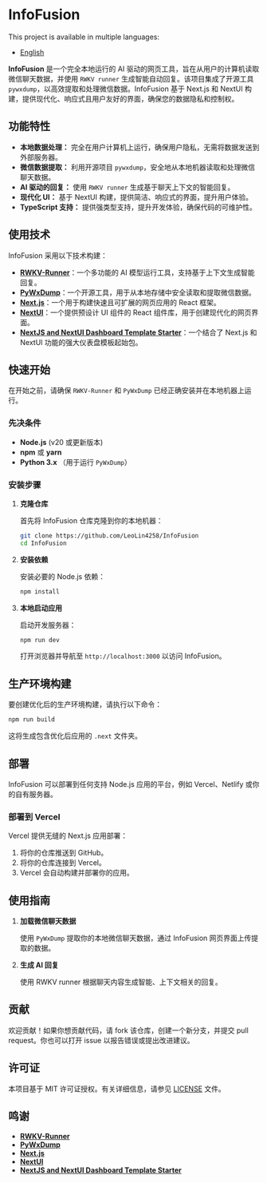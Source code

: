 # InfoFusion

This project is available in multiple languages:
- [English](./README.md)

**InfoFusion** 是一个完全本地运行的 AI 驱动的网页工具，旨在从用户的计算机读取微信聊天数据，并使用 `RWKV runner` 生成智能自动回复。该项目集成了开源工具 `pywxdump`，以高效提取和处理微信数据。InfoFusion 基于 Next.js 和 NextUI 构建，提供现代化、响应式且用户友好的界面，确保您的数据隐私和控制权。

## 功能特性

- **本地数据处理：** 完全在用户计算机上运行，确保用户隐私，无需将数据发送到外部服务器。
- **微信数据提取：** 利用开源项目 `pywxdump`，安全地从本地机器读取和处理微信聊天数据。
- **AI 驱动的回复：** 使用 `RWKV runner` 生成基于聊天上下文的智能回复。
- **现代化 UI：** 基于 NextUI 构建，提供简洁、响应式的界面，提升用户体验。
- **TypeScript 支持：** 提供强类型支持，提升开发体验，确保代码的可维护性。

## 使用技术

InfoFusion 采用以下技术构建：

- **[RWKV-Runner](https://github.com/josStorer/RWKV-Runner)**：一个多功能的 AI 模型运行工具，支持基于上下文生成智能回复。
- **[PyWxDump](https://github.com/xaoyaoo/PyWxDump)**：一个开源工具，用于从本地存储中安全读取和提取微信数据。
- **[Next.js](https://nextjs.org/)**：一个用于构建快速且可扩展的网页应用的 React 框架。
- **[NextUI](https://nextui.org/)**：一个提供预设计 UI 组件的 React 组件库，用于创建现代化的网页界面。
- **[NextJS and NextUI Dashboard Template Starter](https://github.com/Siumauricio/nextui-dashboard-template?tab=readme-ov-file#nextjs-and-nextui-dashboard-template-starter)**：一个结合了 Next.js 和 NextUI 功能的强大仪表盘模板起始包。

## 快速开始

在开始之前，请确保 `RWKV-Runner` 和 `PyWxDump` 已经正确安装并在本地机器上运行。

### 先决条件

- **Node.js** (v20 或更新版本)
- **npm** 或 **yarn**
- **Python 3.x** （用于运行 `PyWxDump`）

### 安装步骤

1. **克隆仓库**

   首先将 InfoFusion 仓库克隆到你的本地机器：

   ```bash
   git clone https://github.com/LeoLin4258/InfoFusion
   cd InfoFusion
   ```

2. **安装依赖**

   安装必要的 Node.js 依赖：

   ```bash
   npm install
   ```

3. **本地启动应用**

   启动开发服务器：

   ```bash
   npm run dev
   ```

   打开浏览器并导航至 `http://localhost:3000` 以访问 InfoFusion。

## 生产环境构建

要创建优化后的生产环境构建，请执行以下命令：

```bash
npm run build
```

这将生成包含优化后应用的 `.next` 文件夹。

## 部署

InfoFusion 可以部署到任何支持 Node.js 应用的平台，例如 Vercel、Netlify 或你的自有服务器。

### 部署到 Vercel

Vercel 提供无缝的 Next.js 应用部署：

1. 将你的仓库推送到 GitHub。
2. 将你的仓库连接到 Vercel。
3. Vercel 会自动构建并部署你的应用。

## 使用指南

1. **加载微信聊天数据**

   使用 `PyWxDump` 提取你的本地微信聊天数据，通过 InfoFusion 网页界面上传提取的数据。

2. **生成 AI 回复**

   使用 RWKV runner 根据聊天内容生成智能、上下文相关的回复。

## 贡献

欢迎贡献！如果你想贡献代码，请 fork 该仓库，创建一个新分支，并提交 pull request。你也可以打开 issue 以报告错误或提出改进建议。

## 许可证

本项目基于 MIT 许可证授权。有关详细信息，请参见 [LICENSE](LICENSE) 文件。

## 鸣谢

- **[RWKV-Runner](https://github.com/josStorer/RWKV-Runner)**
- **[PyWxDump](https://github.com/xaoyaoo/PyWxDump)**
- **[Next.js](https://nextjs.org/)**
- **[NextUI](https://nextui.org/)**
- **[NextJS and NextUI Dashboard Template Starter](https://github.com/Siumauricio/nextui-dashboard-template?tab=readme-ov-file#nextjs-and-nextui-dashboard-template-starter)**
